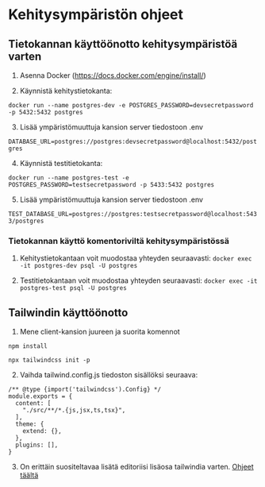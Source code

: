 # Kehitysympäristön ohjeet


## Tietokannan käyttöönotto kehitysympäristöä varten

1. Asenna Docker (https://docs.docker.com/engine/install/)

2. Käynnistä kehitystietokanta:

```docker run --name postgres-dev -e POSTGRES_PASSWORD=devsecretpassword -p 5432:5432 postgres```

3. Lisää ympäristömuuttuja kansion server tiedostoon .env

```DATABASE_URL=postgres://postgres:devsecretpassword@localhost:5432/postgres```

4. Käynnistä testitietokanta:

```docker run --name postgres-test -e POSTGRES_PASSWORD=testsecretpassword -p 5433:5432 postgres```

5.  Lisää ympäristömuuttuja kansion server tiedostoon .env

```TEST_DATABASE_URL=postgres://postgres:testsecretpassword@localhost:5433/postgres```


### Tietokannan käyttö komentoriviltä kehitysympäristössä

1. Kehitystietokantaan voit muodostaa yhteyden seuraavasti:
```docker exec -it postgres-dev psql -U postgres```

2. Testitietokantaan voit muodostaa yhteyden seuraavasti:
```docker exec -it postgres-test psql -U postgres```

## Tailwindin käyttöönotto

1. Mene client-kansion juureen ja suorita komennot

```npm install```

```npx tailwindcss init -p```

2. Vaihda tailwind.config.js tiedoston sisällöksi seuraava:
```
/** @type {import('tailwindcss').Config} */
module.exports = {
  content: [
    "./src/**/*.{js,jsx,ts,tsx}",
  ],
  theme: {
    extend: {},
  },
  plugins: [],
}
```
3. On erittäin suositeltavaa lisätä editoriisi lisäosa tailwindia varten.
[Ohjeet täältä](https://tailwindcss.com/docs/editor-setup)